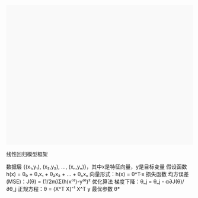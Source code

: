 <svg xmlns="http://www.w3.org/2000/svg" viewBox="0 0 800 600" width="800" height="600">
  <!-- 背景 -->
  <rect width="800" height="600" fill="#f9f9f9"/>
  
  <!-- 标题 -->
  <text x="400" y="40" font-family="Arial" font-size="24" text-anchor="middle" font-weight="bold" fill="#333">线性回归模型框架</text>
  
  <!-- 数据层 -->
  <rect x="100" y="100" width="600" height="100" rx="10" fill="#e6f7ff" stroke="#1890ff" stroke-width="2"/>
  <text x="400" y="150" font-family="Arial" font-size="18" text-anchor="middle" font-weight="bold" fill="#1890ff">数据层</text>
  <text x="400" y="180" font-family="Arial" font-size="14" text-anchor="middle" fill="#333">{(x₁,y₁), (x₂,y₂), ..., (xₙ,yₙ)}，其中x是特征向量，y是目标变量</text>
  
  <!-- 假设函数 -->
  <rect x="100" y="250" width="280" height="100" rx="10" fill="#fff2e8" stroke="#fa8c16" stroke-width="2"/>
  <text x="240" y="285" font-family="Arial" font-size="18" text-anchor="middle" font-weight="bold" fill="#fa8c16">假设函数</text>
  <text x="240" y="315" font-family="Arial" font-size="14" text-anchor="middle" fill="#333">h(x) = θ₀ + θ₁x₁ + θ₂x₂ + ... + θₙxₙ</text>
  <text x="240" y="345" font-family="Arial" font-size="14" text-anchor="middle" fill="#333">向量形式：h(x) = θ^T·x</text>
  
  <!-- 损失函数 -->
  <rect x="420" y="250" width="280" height="100" rx="10" fill="#f6ffed" stroke="#52c41a" stroke-width="2"/>
  <text x="560" y="285" font-family="Arial" font-size="18" text-anchor="middle" font-weight="bold" fill="#52c41a">损失函数</text>
  <text x="560" y="315" font-family="Arial" font-size="14" text-anchor="middle" fill="#333">均方误差(MSE)：J(θ) = (1/2m)Σ(h(x⁽ⁱ⁾)-y⁽ⁱ⁾)²</text>
  
  <!-- 优化算法 -->
  <rect x="100" y="400" width="600" height="100" rx="10" fill="#e9f7ef" stroke="#2e7d32" stroke-width="2"/>
  <text x="400" y="450" font-family="Arial" font-size="18" text-anchor="middle" font-weight="bold" fill="#2e7d32">优化算法</text>
  <text x="250" y="480" font-family="Arial" font-size="14" text-anchor="middle" fill="#333">梯度下降：θ_j = θ_j - α∂J(θ)/∂θ_j</text>
  <text x="550" y="480" font-family="Arial" font-size="14" text-anchor="middle" fill="#333">正规方程：θ = (X^T X)⁻¹ X^T y</text>
  
  <!-- 输出层 -->
  <rect x="300" y="520" width="200" height="60" rx="10" fill="#b3e5fc" stroke="#0288d1" stroke-width="2"/>
  <text x="400" y="555" font-family="Arial" font-size="18" text-anchor="middle" font-weight="bold" fill="#0288d1">最优参数 θ*</text>
  
  <!-- 连接线 -->
  <line x1="400" y1="200" x2="400" y2="250" stroke="#666" stroke-width="2" stroke-dasharray="5,5"/>
  <line x1="240" y1="350" x2="240" y2="400" stroke="#666" stroke-width="2"/>
  <line x1="560" y1="350" x2="560" y2="400" stroke="#666" stroke-width="2"/>
  <line x1="400" y1="500" x2="400" y2="520" stroke="#666" stroke-width="2"/>
</svg>
    
